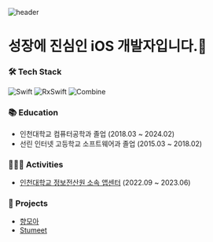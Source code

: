 ![header](https://capsule-render.vercel.app/api?type=soft&color=ADD8FD&height=300&section=header&text=Jihun's%20Github&fontSize=90&fontColor=ffffff&animation=fadeIn)

# 성장에 진심인 iOS 개발자입니다.🐣

### 🛠 Tech Stack
![Swift](https://img.shields.io/badge/Swift-F05138?style=flat&logo=swift&logoColor=white) ![RxSwift](https://img.shields.io/badge/RxSwift-B7178C?style=flat&logo=reactivex&logoColor=white) ![Combine](https://img.shields.io/badge/Combine-5AC8FA?style=flat&logo=apple&logoColor=white)

### 📚 Education
- 인천대학교 컴퓨터공학과 졸업 (2018.03 ~ 2024.02)
- 선린 인터넷 고등학교 소프트웨어과 졸업 (2015.03 ~ 2018.02)

### 🧑🏻‍💻 Activities
- [인천대학교 정보전산원 소속 앱센터](https://home.inuappcenter.kr/) (2022.09 ~ 2023.06)

### 📂 Projects
- [향모아](https://github.com/HMOAA/HMOA_iOS)
- [Stumeet](https://github.com/stumeet/STUMEET-iOS/)
